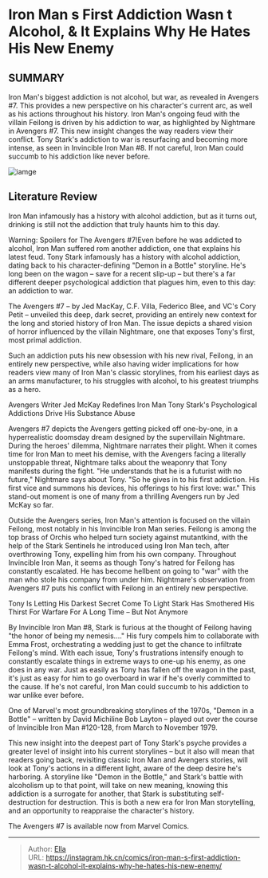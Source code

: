 # Iron Man s First Addiction Wasn t Alcohol, &amp; It Explains Why He Hates His New Enemy


## SUMMARY 



  Iron Man&#39;s biggest addiction is not alcohol, but war, as revealed in Avengers #7. This provides a new perspective on his character&#39;s current arc, as well as his actions throughout his history.   Iron Man&#39;s ongoing feud with the villain Feilong is driven by his addiction to war, as highlighted by Nightmare in Avengers #7. This new insight changes the way readers view their conflict.   Tony Stark&#39;s addiction to war is resurfacing and becoming more intense, as seen in Invincible Iron Man #8. If not careful, Iron Man could succumb to his addiction like never before.  

![iamge](https://static1.srcdn.com/wordpress/wp-content/uploads/2023/12/iron-man-tony-stark-drinking.jpg)

## Literature Review

Iron Man infamously has a history with alcohol addiction, but as it turns out, drinking is still not the addiction that truly haunts him to this day. 




Warning: Spoilers for The Avengers #7!Even before he was addicted to alcohol, Iron Man suffered rom another addiction, one that explains his latest feud. Tony Stark infamously has a history with alcohol addiction, dating back to his character-defining &#34;Demon in a Bottle&#34; storyline. He&#39;s long been on the wagon – save for a recent slip-up – but there&#39;s a far different deeper psychological addiction that plagues him, even to this day: an addiction to war.




The Avengers #7 – by Jed MacKay, C.F. Villa, Federico Blee, and VC&#39;s Cory Petit – unveiled this deep, dark secret, providing an entirely new context for the long and storied history of Iron Man. The issue depicts a shared vision of horror influenced by the villain Nightmare, one that exposes Tony&#39;s first, most primal addiction.

          

Such an addiction puts his new obsession with his new rival, Feilong, in an entirely new perspective, while also having wider implications for how readers view many of Iron Man&#39;s classic storylines, from his earliest days as an arms manufacturer, to his struggles with alcohol, to his greatest triumphs as a hero.


 Avengers Writer Jed McKay Redefines Iron Man 
Tony Stark&#39;s Psychological Addictions Drive His Substance Abuse
          




Avengers #7 depicts the Avengers getting picked off one-by-one, in a hyperrealistic doomsday dream designed by the supervillain Nightmare. During the heroes&#39; dilemma, Nightmare narrates their plight. When it comes time for Iron Man to meet his demise, with the Avengers facing a literally unstoppable threat, Nightmare talks about the weaponry that Tony manifests during the fight. &#34;He understands that he is a futurist with no future,&#34; Nightmare says about Tony. &#34;So he gives in to his first addiction. His first vice and summons his devices, his offerings to his first love: war.&#34; This stand-out moment is one of many from a thrilling Avengers run by Jed McKay so far.

Outside the Avengers series, Iron Man&#39;s attention is focused on the villain Feilong, most notably in his Invincible Iron Man series. Feilong is among the top brass of Orchis who helped turn society against mutantkind, with the help of the Stark Sentinels he introduced using Iron Man tech, after overthrowing Tony, expelling him from his own company. Throughout Invincible Iron Man, it seems as though Tony&#39;s hatred for Feilong has constantly escalated. He has become hellbent on going to &#34;war&#34; with the man who stole his company from under him. Nightmare&#39;s observation from Avengers #7 puts his conflict with Feilong in an entirely new perspective.






 Tony Is Letting His Darkest Secret Come To Light 
Stark Has Smothered His Thirst For Warfare For A Long Time – But Not Anymore
          

By Invincible Iron Man #8, Stark is furious at the thought of Feilong having &#34;the honor of being my nemesis....&#34; His fury compels him to collaborate with Emma Frost, orchestrating a wedding just to get the chance to infiltrate Feilong&#39;s mind. With each issue, Tony&#39;s frustrations intensify enough to constantly escalate things in extreme ways to one-up his enemy, as one does in any war. Just as easily as Tony has fallen off the wagon in the past, it&#39;s just as easy for him to go overboard in war if he&#39;s overly committed to the cause. If he&#39;s not careful, Iron Man could succumb to his addiction to war unlike ever before.



One of Marvel&#39;s most groundbreaking storylines of the 1970s, &#34;Demon in a Bottle&#34; – written by David Michiline Bob Layton – played out over the course of Invincible Iron Man #120-128, from March to November 1979.







This new insight into the deepest part of Tony Stark&#39;s psyche provides a greater level of insight into his current storylines – but it also will mean that readers going back, revisiting classic Iron Man and Avengers stories, will look at Tony&#39;s actions in a different light, aware of the deep desire he&#39;s harboring. A storyline like &#34;Demon in the Bottle,&#34; and Stark&#39;s battle with alcoholism up to that point, will take on new meaning, knowing this addiction is a surrogate for another, that Stark is substituting self-destruction for destruction. This is both a new era for Iron Man storytelling, and an opportunity to reappraise the character&#39;s history.

The Avengers #7 is available now from Marvel Comics.



---

> Author: [Ella](https://instagram.hk.cn/)  
> URL: https://instagram.hk.cn/comics/iron-man-s-first-addiction-wasn-t-alcohol-it-explains-why-he-hates-his-new-enemy/  

